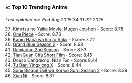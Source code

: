 ### 📈 Top 10 Trending Anime

*Last updated on: Wed Aug 20 18:34:31 IST 2025*

37. [Kimetsu no Yaiba Movie: Mugen Jou-hen](https://myanimelist.net/anime/59192) - Score: 8.78
52. [One Piece](https://myanimelist.net/anime/21) - Score: 8.73
57. [Kaoru Hana wa Rin to Saku](https://myanimelist.net/anime/59845) - Score: 8.72
70. [Grand Blue Season 2](https://myanimelist.net/anime/59986) - Score: 8.68
135. [Dandadan 2nd Season](https://myanimelist.net/anime/60543) - Score: 8.53
175. [Tian Guan Cifu Short Film](https://myanimelist.net/anime/60988) - Score: 8.45
180. [Doupo Cangqiong: Nian Fan](https://myanimelist.net/anime/51039) - Score: 8.44
183. [Tu Bian Yingxiong X](https://myanimelist.net/anime/53447) - Score: 8.44
216. [Sono Bisque Doll wa Koi wo Suru Season 2](https://myanimelist.net/anime/53065) - Score: 8.39
234. [Xian Ni](https://myanimelist.net/anime/55809) - Score: 8.37
